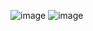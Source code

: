 ![image](https://github.com/beatrizveloso/test-interior-design/assets/156534028/cf2f55f3-d55e-46a8-a491-260a864916ed)
![image](https://github.com/beatrizveloso/test-interior-design/assets/156534028/bec2846c-3019-4728-b7cb-7a921b199300)
